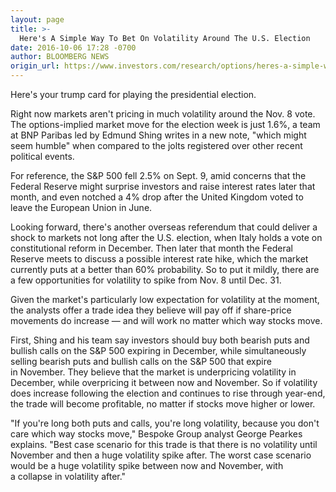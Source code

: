 ```yaml
---
layout: page
title: >-
  Here's A Simple Way To Bet On Volatility Around The U.S. Election
date: 2016-10-06 17:28 -0700
author: BLOOMBERG NEWS
origin_url: https://www.investors.com/research/options/heres-a-simple-way-to-bet-on-volatility-around-the-u-s-election/
---
```






Here's your trump card for playing the presidential election.


Right now markets aren't pricing in much volatility around the Nov. 8 vote. The options-implied market move for the election week is just 1.6%, a team at BNP Paribas led by Edmund Shing writes in a new note, "which might seem humble" when compared to the jolts registered over other recent political events.


For reference, the S&P 500 fell 2.5% on Sept. 9, amid concerns that the Federal Reserve might surprise investors and raise interest rates later that month, and even notched a 4% drop after the United Kingdom voted to leave the European Union in June.


Looking forward, there's another overseas referendum that could deliver a shock to markets not long after the U.S. election, when Italy holds a vote on constitutional reform in December. Then later that month the Federal Reserve meets to discuss a possible interest rate hike, which the market currently puts at a better than 60% probability. So to put it mildly, there are a few opportunities for volatility to spike from Nov. 8 until Dec. 31.


Given the market's particularly low expectation for volatility at the moment, the analysts offer a trade idea they believe will pay off if share-price movements do increase — and will work no matter which way stocks move.


First, Shing and his team say investors should buy both bearish puts and bullish calls on the S&P 500 expiring in December, while simultaneously selling bearish puts and bullish calls on the S&P 500 that expire in November. They believe that the market is underpricing volatility in December, while overpricing it between now and November. So if volatility does increase following the election and continues to rise through year-end, the trade will become profitable, no matter if stocks move higher or lower.


"If you're long both puts and calls, you're long volatility, because you don't care which way stocks move," Bespoke Group analyst George Pearkes explains. "Best case scenario for this trade is that there is no volatility until November and then a huge volatility spike after. The worst case scenario would be a huge volatility spike between now and November, with a collapse in volatility after."




